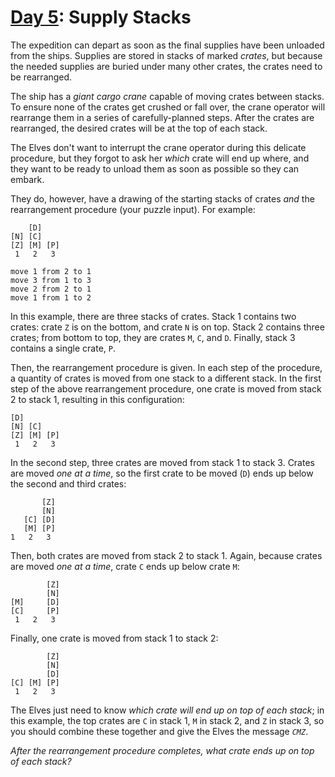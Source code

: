# [Day 5](https://adventofcode.com/2022/day/5): Supply Stacks

The expedition can depart as soon as the final supplies have been unloaded from
the ships. Supplies are stored in stacks of marked _crates_, but because the
needed supplies are buried under many other crates, the crates need to be
rearranged.

The ship has a _giant cargo crane_ capable of moving crates between stacks. To
ensure none of the crates get crushed or fall over, the crane operator will
rearrange them in a series of carefully-planned steps. After the crates are
rearranged, the desired crates will be at the top of each stack.

The Elves don't want to interrupt the crane operator during this delicate
procedure, but they forgot to ask her _which_ crate will end up where, and they
want to be ready to unload them as soon as possible so they can embark.

They do, however, have a drawing of the starting stacks of crates _and_ the
rearrangement procedure (your puzzle input). For example:

        [D]    
    [N] [C]    
    [Z] [M] [P]
     1   2   3 

    move 1 from 2 to 1
    move 3 from 1 to 3
    move 2 from 2 to 1
    move 1 from 1 to 2

In this example, there are three stacks of crates. Stack 1 contains two crates:
crate `Z` is on the bottom, and crate `N` is on top. Stack 2 contains three
crates; from bottom to top, they are crates `M`, `C`, and `D`. Finally, stack 3
contains a single crate, `P`.

Then, the rearrangement procedure is given. In each step of the procedure, a
quantity of crates is moved from one stack to a different stack. In the first
step of the above rearrangement procedure, one crate is moved from stack 2 to
stack 1, resulting in this configuration:

    [D]        
    [N] [C]    
    [Z] [M] [P]
     1   2   3

In the second step, three crates are moved from stack 1 to stack 3\. Crates are
moved _one at a time_, so the first crate to be moved (`D`) ends up below the
second and third crates:

           [Z]
           [N]
       [C] [D]
       [M] [P]
    1   2   3

Then, both crates are moved from stack 2 to stack 1\. Again, because crates are
moved _one at a time_, crate `C` ends up below crate `M`:

            [Z]
            [N]
    [M]     [D]
    [C]     [P]
     1   2   3

Finally, one crate is moved from stack 1 to stack 2:

            [Z]
            [N]
            [D]
    [C] [M] [P]
     1   2   3

The Elves just need to know _which crate will end up on top of each stack_; in
this example, the top crates are `C` in stack 1, `M` in stack 2, and `Z` in
stack 3, so you should combine these together and give the Elves the message
_`CMZ`_.

_After the rearrangement procedure completes, what crate ends up on top of each
stack?_
